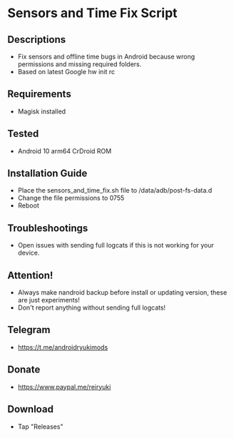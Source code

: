 # Sensors and Time Fix Script

## Descriptions
- Fix sensors and offline time bugs in Android because wrong permissions and missing required folders.
- Based on latest Google hw init rc

## Requirements
- Magisk installed

## Tested
- Android 10 arm64 CrDroid ROM
 
## Installation Guide
- Place the sensors_and_time_fix.sh file to /data/adb/post-fs-data.d
- Change the file permissions to 0755
- Reboot

## Troubleshootings
- Open issues with sending full logcats if this is not working for your device.

## Attention!
- Always make nandroid backup before install or updating version, these are just experiments!
- Don't report anything without sending full logcats!

## Telegram
- https://t.me/androidryukimods

## Donate
- https://www.paypal.me/reiryuki

## Download
- Tap "Releases"


